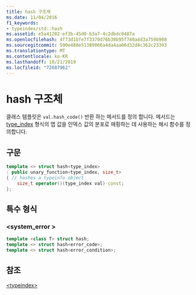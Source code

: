 ```yaml
---
title: hash 구조체
ms.date: 11/04/2016
f1_keywords:
- typeindex/std::hash
ms.assetid: e5a41202-ef3b-45d0-b3a7-4c2dbdc0487a
ms.openlocfilehash: 4f73d1bfe7f3370d76b39b95f740a4d3a759b908
ms.sourcegitcommit: 590e488e51389066a4da4aa06d32d4c362c23393
ms.translationtype: MT
ms.contentlocale: ko-KR
ms.lasthandoff: 10/21/2019
ms.locfileid: "72687962"
---
```

# <a name="hash-structure"></a>hash 구조체

클래스 템플릿은 `val.hash_code()` 반환 하는 메서드를 정의 합니다. 메서드는 [type_index](../standard-library/type-index-class.md) 형식의 맵 값을 인덱스 값의 분포로 매핑하는 데 사용하는 해시 함수를 정의합니다.

## <a name="syntax"></a>구문

```cpp
template <> struct hash<type_index>
: public unary_function<type_index, size_t>
{ // hashes a typeinfo object
    size_t operator()(type_index val) const;
};
```

## <a name="specialized-types"></a>특수 형식

### <a name="system_error"></a>\<system_error >

```cpp
template <class T> struct hash;
template <> struct hash<error_code>;
template <> struct hash<error_condition>;
```

## <a name="see-also"></a>참조

[\<typeindex>](../standard-library/typeindex.md)
